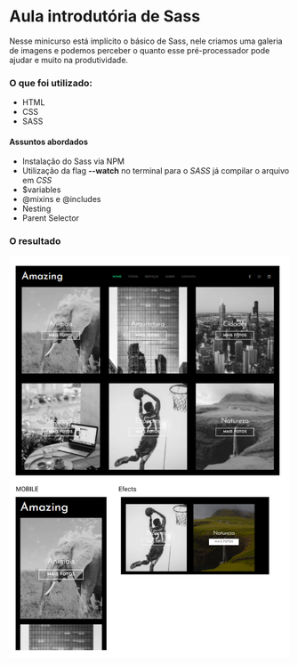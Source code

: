 # Aula introdutória de **Sass**

Nesse minicurso está implícito o básico de Sass, nele criamos uma galeria de imagens e podemos perceber o quanto esse pré-processador pode ajudar e muito na produtividade.

### O que foi utilizado:
* HTML
* CSS
* SASS

#### Assuntos abordados
* Instalação do Sass via NPM
* Utilização da flag **--watch** no terminal para o _SASS_ já compilar o arquivo em _CSS_
* $variables
* @mixins e @includes
* Nesting
* Parent Selector

### O resultado

![models.jpg](https://github.com/Jonatas26lima/sass-first-project/blob/main/img_doc/models.jpg)
